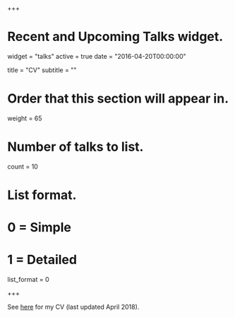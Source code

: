 +++
# Recent and Upcoming Talks widget.
widget = "talks"
active = true
date = "2016-04-20T00:00:00"

title = "CV"
subtitle = ""

# Order that this section will appear in.
weight = 65

# Number of talks to list.
count = 10

# List format.
#   0 = Simple
#   1 = Detailed
list_format = 0

+++

See [here](post/sbradley_cv_apr2018.pdf) for my CV (last updated April 2018).
